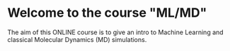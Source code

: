 # Welcome to the course "ML/MD" 

The aim of this ONLINE course is to give an intro to Machine Learning and classical Molecular Dynamics (MD) simulations.
